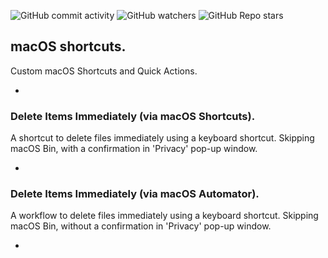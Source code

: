 ![GitHub commit activity](https://img.shields.io/github/commit-activity/m/heartshapedbox/macos-tweaks?color=5955E8&label=commits)
![GitHub watchers](https://img.shields.io/github/watchers/heartshapedbox/macos-tweaks?color=5955E8&logo=github)
![GitHub Repo stars](https://img.shields.io/github/stars/heartshapedbox/macos-tweaks?color=5955E8&logo=github)

## macOS shortcuts.
Custom macOS Shortcuts and Quick Actions.

-

### Delete Items Immediately (via macOS Shortcuts).
A shortcut to delete files immediately using a keyboard shortcut. Skipping macOS Bin, with a confirmation in 'Privacy' pop-up window.

-

### Delete Items Immediately (via macOS Automator).
A workflow to delete files immediately using a keyboard shortcut. Skipping macOS Bin, without a confirmation in 'Privacy' pop-up window.

-
